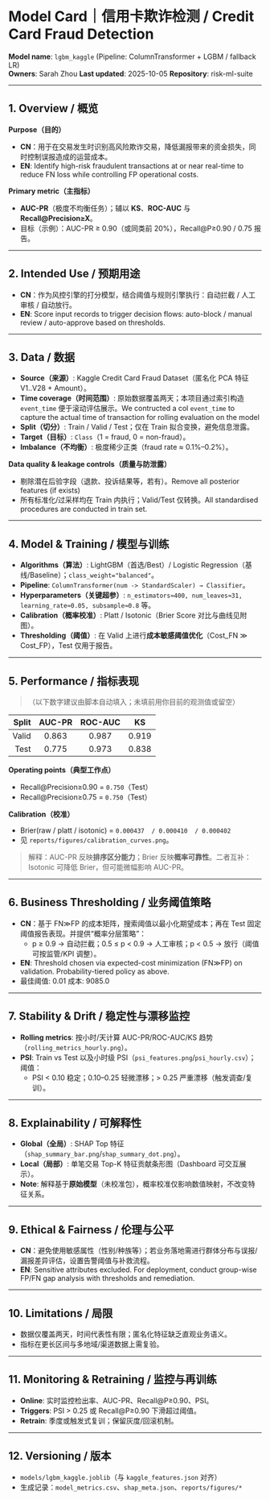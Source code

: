 # Model Card｜信用卡欺诈检测 / Credit Card Fraud Detection

**Model name**: `lgbm_kaggle` (Pipeline: ColumnTransformer + LGBM / fallback LR)  
**Owners**: Sarah Zhou
**Last updated**: 2025-10-05
**Repository**: risk-ml-suite

---

## 1. Overview / 概览
**Purpose（目的）**  
- **CN**：用于在交易发生时识别高风险欺诈交易，降低漏报带来的资金损失，同时控制误报造成的运营成本。  
- **EN**: Identify high-risk fraudulent transactions at or near real-time to reduce FN loss while controlling FP operational costs.

**Primary metric（主指标）**  
- **AUC-PR**（极度不均衡任务）；辅以 **KS**、**ROC-AUC** 与 **Recall@Precision≥X**。  
- 目标（示例）：AUC-PR ≥ 0.90（或同类前 20%），Recall@P≥0.90 / 0.75 报告。

---

## 2. Intended Use / 预期用途
- **CN**：作为风控引擎的打分模型，结合阈值与规则引擎执行：自动拦截 / 人工审核 / 自动放行。  
- **EN**: Score input records to trigger decision flows: auto-block / manual review / auto-approve based on thresholds.

---

## 3. Data / 数据
- **Source（来源）**: Kaggle Credit Card Fraud Dataset（匿名化 PCA 特征 V1..V28 + Amount）。  
- **Time coverage（时间范围）**: 原始数据覆盖两天；本项目通过索引构造 `event_time` 便于滚动评估展示。We contructed a col `event_time` to capture the actual time of transaction for rolling evaluation on the model   
- **Split（切分）**: Train / Valid / Test；仅在 Train 拟合变换，避免信息泄露。  
- **Target（目标）**: `Class`（1 = fraud, 0 = non-fraud）。  
- **Imbalance（不均衡）**: 极度稀少正类（fraud rate ≈ 0.1%–0.2%）。

**Data quality & leakage controls（质量与防泄露）**  
- 剔除潜在后验字段（退款、投诉结果等，若有）。Remove all posterior features (if exists)  
- 所有标准化/过采样均在 Train 内执行；Valid/Test 仅转换。All standardised procedures are conducted in train set.

---

## 4. Model & Training / 模型与训练
- **Algorithms（算法）**: LightGBM（首选/Best）/ Logistic Regression（基线/Baseline）；`class_weight="balanced"`。  
- **Pipeline**: `ColumnTransformer(num -> StandardScaler) → Classifier`。  
- **Hyperparameters（关键超参）**: `n_estimators≈400, num_leaves≈31, learning_rate≈0.05, subsample≈0.8` 等。  
- **Calibration（概率校准）**: Platt / Isotonic（Brier Score 对比与曲线见附图）。  
- **Thresholding（阈值）**: 在 Valid 上进行**成本敏感阈值优化**（Cost_FN ≫ Cost_FP），Test 仅用于报告。

---

## 5. Performance / 指标表现
> （以下数字建议由脚本自动填入；未填前用你目前的观测值或留空）

| Split | AUC-PR | ROC-AUC | KS |
|------:|:------:|:-------:|:--:|
| Valid | 0.863 | 0.987 | 0.919 |
| Test  | 0.775  | 0.973  | 0.838  |

**Operating points（典型工作点）**  
- Recall@Precision≥0.90 = `0.750`（Test）  
- Recall@Precision≥0.75 = `0.750`（Test）  

**Calibration（校准）**  
- Brier(raw / platt / isotonic) = `0.000437	 / 0.000410	 / 0.000402	`  
- 见 `reports/figures/calibration_curves.png`。

> 解释：AUC-PR 反映**排序区分能力**；Brier 反映**概率可靠性**。二者互补：Isotonic 可降低 Brier，但可能微幅影响 AUC-PR。

---

## 6. Business Thresholding / 业务阈值策略
- **CN**：基于 FN≫FP 的成本矩阵，搜索阈值以最小化期望成本；再在 Test 固定阈值报告表现。并提供“概率分层策略”：  
  - p ≥ 0.9 → 自动拦截；0.5 ≤ p < 0.9 → 人工审核；p < 0.5 → 放行（阈值可按监管/KPI 调整）。  
- **EN**: Threshold chosen via expected-cost minimization (FN≫FP) on validation. Probability-tiered policy as above.
- 最佳阈值: 0.01 成本: 9085.0


---

## 7. Stability & Drift / 稳定性与漂移监控
- **Rolling metrics**: 按小时/天计算 AUC-PR/ROC-AUC/KS 趋势（`rolling_metrics_hourly.png`）。  
- **PSI**: Train vs Test 以及小时级 PSI（`psi_features.png`/`psi_hourly.csv`）；阈值：  
  - PSI < 0.10 稳定；0.10–0.25 轻微漂移；> 0.25 严重漂移（触发调查/复训）。  

---

## 8. Explainability / 可解释性
- **Global（全局）**: SHAP Top 特征（`shap_summary_bar.png`/`shap_summary_dot.png`）。  
- **Local（局部）**: 单笔交易 Top-K 特征贡献条形图（Dashboard 可交互展示）。  
- **Note**: 解释基于**原始模型**（未校准包），概率校准仅影响数值映射，不改变特征关系。

---

## 9. Ethical & Fairness / 伦理与公平
- **CN**：避免使用敏感属性（性别/种族等）；若业务落地需进行群体分布与误报/漏报差异评估，设置告警阈值与补救流程。  
- **EN**: Sensitive attributes excluded. For deployment, conduct group-wise FP/FN gap analysis with thresholds and remediation.

---

## 10. Limitations / 局限
- 数据仅覆盖两天，时间代表性有限；匿名化特征缺乏直观业务语义。  
- 指标在更长区间与多地域/渠道数据上需复验。

---

## 11. Monitoring & Retraining / 监控与再训练
- **Online**: 实时监控检出率、AUC-PR、Recall@P≥0.90、PSI。  
- **Triggers**: PSI > 0.25 或 Recall@P≥0.90 下滑超过阈值。  
- **Retrain**: 季度或触发式复训；保留灰度/回滚机制。

---

## 12. Versioning / 版本
- `models/lgbm_kaggle.joblib`（与 `kaggle_features.json` 对齐）  
- 生成记录：`model_metrics.csv`、`shap_meta.json`、`reports/figures/*`

